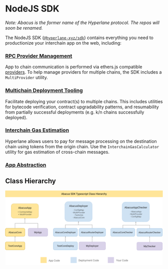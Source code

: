 # NodeJS SDK

_Note: Abacus is the former name of the Hyperlane protocol. The repos will soon be renamed._

The NodeJS SDK ([`@hyperlane-xyz/sdk`](https://www.npmjs.com/package/@hyperlane-xyz/sdk)) contains everything you need to productionize your interchain app on the web, including:

### [RPC Provider Management](./#multiprovider)

App to chain communication is performed via ethers.js compatible [providers](https://docs.ethers.io/v5/api/providers/). To help manage providers for multiple chains, the SDK includes a `MultiProvider` utility.

### [Multichain Deployment Tooling](deploying-contracts.md)

Facilitate deploying your contract(s) to multiple chains. This includes utilities for bytecode verification, contract upgradability patterns, and resumability from partially successful deployments (e.g. k/n chains successfully deployed).

### [Interchain Gas Estimation](./#gas-estimation-and-payment)

Hyperlane allows users to pay for message processing on the destination chain using tokens from the origin chain. Use the `InterchainGasCalculator` utility for gas estimation of cross-chain messages.

### [App Abstraction](./#undefined)

## Class Hierarchy

![](<../../../.gitbook/assets/Abacus Application SDK Diagram v2.png>)
